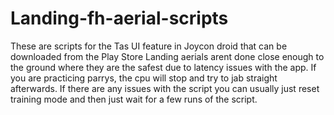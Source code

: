 # Landing-fh-aerial-scripts
These are scripts for the Tas UI feature in Joycon droid that can be downloaded from the Play Store
Landing aerials arent done close enough to the ground where they are the safest due to latency issues with the app.
If you are practicing parrys, the  cpu will stop and try to jab straight afterwards. 
If there are any issues with the script you can usually just reset training mode and then just wait for a few runs of the script.
